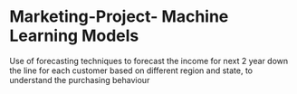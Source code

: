 # Marketing-Project- Machine Learning Models
Use of forecasting techniques to forecast the income for next 2 year down the line for each customer based on different region and state, to understand the purchasing behaviour
